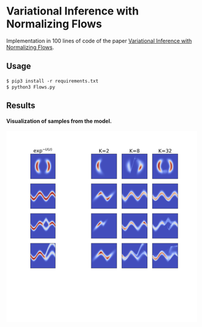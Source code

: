 # Variational Inference with Normalizing Flows

Implementation in 100 lines of code of the paper [Variational Inference with Normalizing Flows](https://arxiv.org/abs/1505.05770).

## Usage

```commandline
$ pip3 install -r requirements.txt
$ python3 Flows.py
```

## Results

#### Visualization of samples from the model. 
![](Imgs/learned_densities.png)

